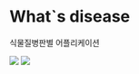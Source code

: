 # What`s disease
식물질병판별 어플리케이션

<img src="https://img.shields.io/badge/TensorFlow-orange?style=flat-square&logo=TensorFlow&logoColor=white"/></a>
<img src="https://img.shields.io/badge/-Teachable-Machine-blue?style=flat-square"/></a>
